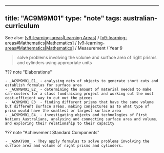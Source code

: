 
---
title: "AC9M9M01"
type: "note"
tags: australian-curriculum
---

See also: [[v9-learning-areas|Learning Areas]] / [[v9-learning-areas#Mathematics|Mathematics]] / [[v9-learning-areas#Mathematics|Mathematics]] / Measurement / Year 9

> solve problems involving the volume and surface area of right prisms and cylinders using appropriate units

??? note "Elaborations"

	- _AC9M9M01_E1_ - analysing nets of objects to generate short cuts and establish formulas for surface area
	- _AC9M9M01_E2_ - determining the amount of material needed to make can-coolers for a class fundraising project and working out the most cost-efficient way to cut out the pieces
	- _AC9M9M01_E3_ - finding different prisms that have the same volume but different surface areas, making conjectures as to what type of prism would have the smallest or largest surface area
	- _AC9M9M01_E4_ - investigating objects and technologies of First Nations Australians, analysing and connecting surface area and volume, and exploring their relationship to their capacity
??? note "Achievement Standard Components"

	- _ASMAT908_ - They apply formulas to solve problems involving the surface area and volume of right prisms and cylinders.

[//begin]: # "Autogenerated link references for markdown compatibility"
[v9-learning-areas|Learning Areas]: ../v9-learning-areas "Learning Areas"
[v9-learning-areas#Mathematics|Mathematics]: ../v9-learning-areas "Learning Areas"
[//end]: # "Autogenerated link references"
